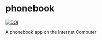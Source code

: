 # phonebook

[![DOI](https://zenodo.org/badge/389696415.svg)](https://zenodo.org/badge/latestdoi/389696415)

A phonebook app on the Internet Computer
